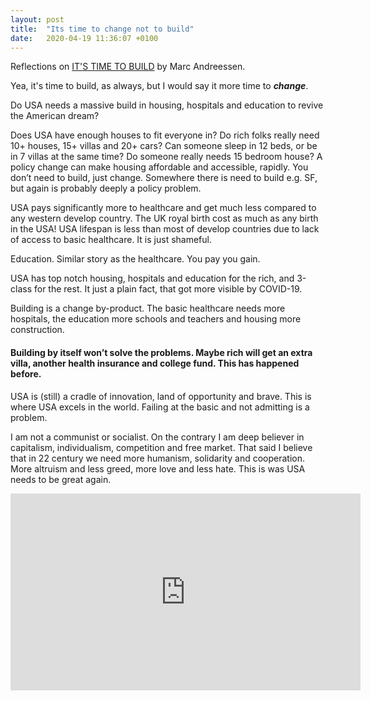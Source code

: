 ```yaml
---
layout: post
title:  "Its time to change not to build"
date:   2020-04-19 11:36:07 +0100
---
```



Reflections on [IT'S TIME TO BUILD](https://a16z.com/2020/04/18/its-time-to-build/) by Marc Andreessen.

Yea, it's time to build, as always, but I would say it more time to ***change***.

Do USA needs a massive build in housing, hospitals and education to revive the American dream?


Does USA have enough houses to fit everyone in? Do rich folks really need 10+ houses, 15+ villas and 20+ cars? Can someone sleep in 12 beds, or be in 7 villas at the same time? Do someone really needs 15 bedroom house?
A policy change can make housing affordable and accessible, rapidly. You don’t need to build, just change. Somewhere there is need to build e.g. SF, but again is probably deeply a policy problem.

USA pays significantly more to healthcare and get much less compared to any western develop country. The UK royal birth cost as much as any birth in the USA! USA lifespan is less than most of develop countries due to lack of access to basic healthcare. It is just shameful.

Education. Similar story as the healthcare. You pay you gain.

USA has top notch housing, hospitals and education for the rich, and 3-class for the rest. It just a plain fact, that got more visible by COVID-19.

Building is a change by-product. The basic healthcare needs more hospitals, the education more schools and teachers and housing more construction.

#### Building by itself won’t solve the problems. Maybe rich will get an extra villa, another health insurance and college fund. This has happened before.

USA is (still) a cradle of innovation, land of opportunity and brave. This is where USA excels in the world. Failing at the basic and not admitting is a problem.  

I am not a communist or socialist. On the contrary I am deep believer in capitalism, individualism, competition and free market. That said I believe that in 22 century we need more humanism, solidarity and cooperation. More altruism and less greed, more love and less hate. This is was USA needs to be great again.


<iframe width="560" height="315" src="http://www.youtube.com/embed/eXvBjCO19QY?rel=0" frameborder="0" allowfullscreen></iframe>
